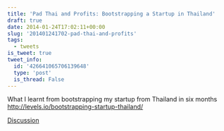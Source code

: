 ```yaml
---
title: 'Pad Thai and Profits: Bootstrapping a Startup in Thailand'
draft: true
date: 2014-01-24T17:02:11+00:00
slug: '201401241702-pad-thai-and-profits'
tags:
  - tweets
is_tweet: true
tweet_info:
  id: '426641065706139648'
  type: 'post'
  is_thread: False
---
```




What I learnt from bootstrapping my startup from Thailand in six months
 <http://levels.io/bootstrapping-startup-thailand/>

[Discussion](https://x.com/sytelus/status/426641065706139648)
